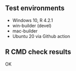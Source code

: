 ## Test environments

* Windows 10, R 4.2.1
* win-builder (devel)
* mac-builder
* Ubuntu 20 via Github action

## R CMD check results

OK
